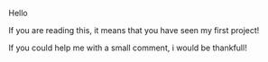 Hello

If you are reading this, it means that you have seen my first project!

If you could help me with a small comment, i would be thankfull!
